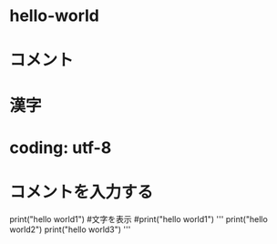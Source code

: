 # hello-world
# コメント
# 漢字
# coding: utf-8
# コメントを入力する
print("hello world1") #文字を表示
#print("hello world1")
'''
print("hello world2")
print("hello world3")
'''



